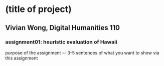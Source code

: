 # (title of project)
## Vivian Wong, Digital Humanities 110

### assignment01: heuristic evaluation of Hawaii

purpose of the assignment -- 3-5 sentences of what you want to show via this assignment
